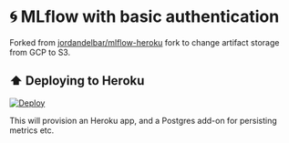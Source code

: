 
# :cyclone:	MLflow with basic authentication

Forked from  [jordandelbar/mlflow-heroku](https://github.com/jordandelbar/mlflow-heroku) fork to change artifact storage from GCP to S3.

## :arrow_up: Deploying to Heroku

[![Deploy](https://www.herokucdn.com/deploy/button.svg)](https://heroku.com/deploy?template=https://github.com/DataScienceLU/mlflow-heroku)

This will provision an Heroku app, and a Postgres add-on for persisting metrics etc.
